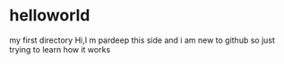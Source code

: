 # helloworld
my first directory
Hi,I m pardeep this side and i am new to github so just trying to learn how it works
